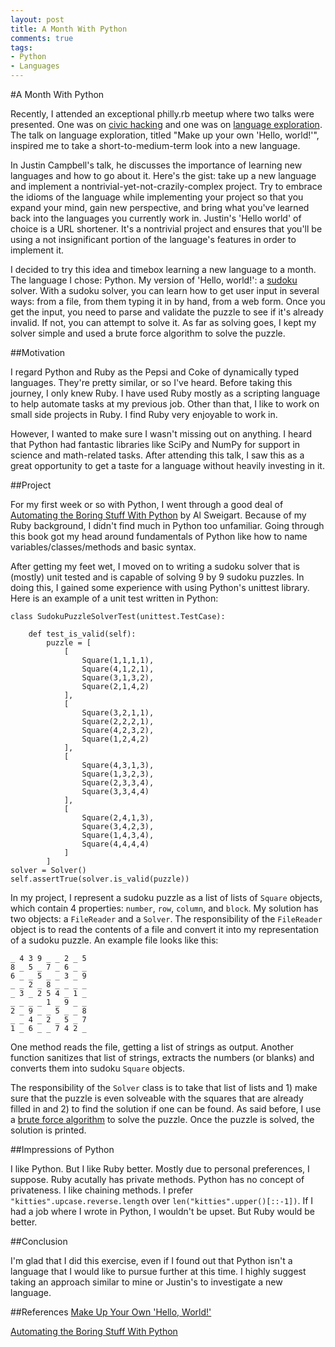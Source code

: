 ```yaml
---
layout: post
title: A Month With Python 
comments: true
tags:
- Python 
- Languages 
---
```


#A Month With Python

Recently, I attended an exceptional philly.rb meetup where two talks were presented. One was on [civic hacking](http://www.slideshare.net/WilliamJeffries1/civic-hacking-on-rails) and one was on [language exploration](http://lanyrd.com/2015/mwrc/sdkmkc/#link-cbfhz). The talk on language exploration, titled "Make up your own 'Hello, world!'", inspired me to take a short-to-medium-term look into a new language.

In Justin Campbell's talk, he discusses the importance of learning new languages and how to go about it. Here's the gist: take up a new language and implement a nontrivial-yet-not-crazily-complex project. Try to embrace the idioms of the language while implementing your project so that you expand your mind, gain new perspective, and bring what you've learned back into the languages you currently work in. Justin's 'Hello world' of choice is a URL shortener. It's a nontrivial project and ensures that you'll be using a not insignificant portion of the language's features in order to implement it.

I decided to try this idea and timebox learning a new language to a month. The language I chose: Python. My version of 'Hello, world!': a [sudoku](http://en.wikipedia.org/wiki/Sudoku) solver. With a sudoku solver, you can learn how to get user input in several ways: from a file, from them typing it in by hand, from a web form. Once you get the input, you need to parse and validate the puzzle to see if it's already invalid. If not, you can attempt to solve it. As far as solving goes, I kept my solver simple and used a brute force algorithm to solve the puzzle. 

##Motivation

I regard Python and Ruby as the Pepsi and Coke of dynamically typed languages. They're pretty similar, or so I've heard. Before taking this journey, I only knew Ruby. I have used Ruby mostly as a scripting language to help automate tasks at my previous job. Other than that, I like to work on small side projects in Ruby. I find Ruby very enjoyable to work in. 

However, I wanted to make sure I wasn't missing out on anything. I heard that Python had fantastic libraries like SciPy and NumPy for support in science and math-related tasks. After attending this talk, I saw this as a great opportunity to get a taste for a language without heavily investing in it.

##Project

For my first week or so with Python, I went through a good deal of [Automating the Boring Stuff With Python](https://automatetheboringstuff.com/) by Al Sweigart. Because of my Ruby background, I didn't find much in Python too unfamiliar. Going through this book got my head around fundamentals of Python like how to name variables/classes/methods and basic syntax. 

After getting my feet wet, I moved on to writing a sudoku solver that is (mostly) unit tested and is capable of solving 9 by 9 sudoku puzzles. In doing this, I gained some experience with using Python's unittest library. Here is an example of a unit test written in Python:

	class SudokuPuzzleSolverTest(unittest.TestCase):

		def test_is_valid(self):
			puzzle = [
				[
					Square(1,1,1,1),
					Square(4,1,2,1),
					Square(3,1,3,2),
					Square(2,1,4,2)
				],
				[
					Square(3,2,1,1),
					Square(2,2,2,1),
					Square(4,2,3,2),
					Square(1,2,4,2)
				],
				[
					Square(4,3,1,3),
					Square(1,3,2,3),
					Square(2,3,3,4),
					Square(3,3,4,4)
				],
				[
					Square(2,4,1,3),
					Square(3,4,2,3),
					Square(1,4,3,4),
					Square(4,4,4,4)
				]
			]
	solver = Solver()
	self.assertTrue(solver.is_valid(puzzle))

In my project, I represent a sudoku puzzle as a list of lists of `Square` objects, which contain 4 properties: `number`, `row`, `column`, and `block`. My solution has two objects: a `FileReader` and a `Solver`. The responsibility of the `FileReader` object is to read the contents of a file and convert it into my representation of a sudoku puzzle. An example file looks like this:

	_ 4 3 9 _ _ 2 _ 5
	8 _ 5 _ 7 _ 6 _ _
	6 _ _ 5 _ _ 3 _ 9
	_ _ 2 _ 8 _ _ _ _
	_ 3 _ 2 5 4 _ 1 _
	_ _ _ _ 1 _ 9 _ _
	2 _ 9 _ _ 5 _ _ 8
	_ _ 4 _ 2 _ 5 _ 7
	1 _ 6 _ _ 7 4 2 _

One method reads the file, getting a list of strings as output. Another function sanitizes that list of strings, extracts the numbers (or blanks) and converts them into sudoku `Square` objects. 

The responsibility of the `Solver` class is to take that list of lists and 1) make sure that the puzzle is even solveable with the squares that are already filled in and 2) to find the solution if one can be found. As said before, I use a [brute force algorithm](http://en.wikipedia.org/wiki/Sudoku_solving_algorithms#Backtracking) to solve the puzzle. Once the puzzle is solved, the solution is printed.

##Impressions of Python

I like Python. But I like Ruby better. Mostly due to personal preferences, I suppose. Ruby acutally has private methods. Python has no concept of privateness. I like chaining methods. I prefer `"kitties".upcase.reverse.length` over `len("kitties".upper()[::-1])`. If I had a job where I wrote in Python, I wouldn't be upset. But Ruby would be better. 

##Conclusion

I'm glad that I did this exercise, even if I found out that Python isn't a language that I would like to pursue further at this time. I highly suggest taking an approach similar to mine or Justin's to investigate a new language.

##References
[Make Up Your Own 'Hello, World!'](http://lanyrd.com/2015/mwrc/sdkmkc/#link-cbfhz)

[Automating the Boring Stuff With Python](https://automatetheboringstuff.com/)
